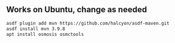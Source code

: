 
## Works on Ubuntu, change as needed
```bash
asdf plugin add mvn https://github.com/halcyon/asdf-maven.git
asdf install mvn 3.9.8
apt install osmosis osmctools
```
